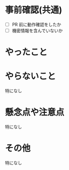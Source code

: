 # 事前確認(共通)

- [ ] PR 前に動作確認をしたか
- [ ] 機密情報を含んでいないか

# やったこと<!-- このプルリクエストでやったことを書く -->

# やらないこと<!-- このプルリクエストでやってもおかしくないけどやらなかったことを書く -->

特になし

# 懸念点や注意点<!-- このプルリクエストにおける懸念点や注意点を書く -->

特になし

# その他<!-- このプルリクエストで上記の項目以外に伝えるべきことを書く -->

特になし
